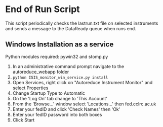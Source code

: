 End of Run Script
==========

This script periodically checks the lastrun.txt file on selected instruments and sends a message to the DataReady queue when runs end.

## Windows Installation as a service

Python modules required: pywin32 and stomp.py

1. In an administrative command prompt navigate to the autoreduce_webapp folder
2. `python ISIS_monitor_win_service.py install`
3. Open Services, right click on "Autoreduce Instrument Monitor" and select Properties
4. Change Startup Type to Automatic
5. On the 'Log On' tab change to 'This Account'
6. From the 'Browse...' window select 'Locations...' then fed.cclrc.ac.uk
7. Enter your fedID and click 'Check Names' then 'Ok'
8. Enter your fedID password into both boxes
9. Click Start


